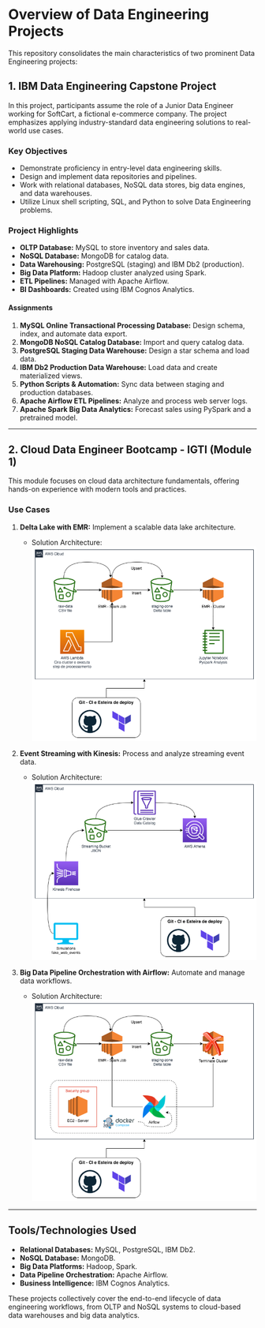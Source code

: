 # Overview of Data Engineering Projects

This repository consolidates the main characteristics of two prominent Data Engineering projects:

## 1. IBM Data Engineering Capstone Project

In this project, participants assume the role of a Junior Data Engineer working for SoftCart, a fictional e-commerce company. The project emphasizes applying industry-standard data engineering solutions to real-world use cases.

### Key Objectives
- Demonstrate proficiency in entry-level data engineering skills.
- Design and implement data repositories and pipelines.
- Work with relational databases, NoSQL data stores, big data engines, and data warehouses.
- Utilize Linux shell scripting, SQL, and Python to solve Data Engineering problems.

### Project Highlights
- **OLTP Database:** MySQL to store inventory and sales data.
- **NoSQL Database:** MongoDB for catalog data.
- **Data Warehousing:** PostgreSQL (staging) and IBM Db2 (production).
- **Big Data Platform:** Hadoop cluster analyzed using Spark.
- **ETL Pipelines:** Managed with Apache Airflow.
- **BI Dashboards:** Created using IBM Cognos Analytics.

#### Assignments
1. **MySQL Online Transactional Processing Database:** Design schema, index, and automate data export.
2. **MongoDB NoSQL Catalog Database:** Import and query catalog data.
3. **PostgreSQL Staging Data Warehouse:** Design a star schema and load data.
4. **IBM Db2 Production Data Warehouse:** Load data and create materialized views.
5. **Python Scripts & Automation:** Sync data between staging and production databases.
6. **Apache Airflow ETL Pipelines:** Analyze and process web server logs.
7. **Apache Spark Big Data Analytics:** Forecast sales using PySpark and a pretrained model.

---

## 2. Cloud Data Engineer Bootcamp - IGTI (Module 1)

This module focuses on cloud data architecture fundamentals, offering hands-on experience with modern tools and practices.

### Use Cases
1. **Delta Lake with EMR:** Implement a scalable data lake architecture.
   - Solution Architecture:
     ![delta](1_XP_BootCamp_Data_Engineering/img/edc_mod1_delta.png)

2. **Event Streaming with Kinesis:** Process and analyze streaming event data.
   - Solution Architecture:
     ![kinesis](1_XP_BootCamp_Data_Engineering/img/edc_mod1_delta-kinesis.png)

3. **Big Data Pipeline Orchestration with Airflow:** Automate and manage data workflows.
   - Solution Architecture:
     ![airflow](1_XP_BootCamp_Data_Engineering/img/edc_mod1_delta-airflow.png)

---

## Tools/Technologies Used
- **Relational Databases:** MySQL, PostgreSQL, IBM Db2.
- **NoSQL Database:** MongoDB.
- **Big Data Platforms:** Hadoop, Spark.
- **Data Pipeline Orchestration:** Apache Airflow.
- **Business Intelligence:** IBM Cognos Analytics.

These projects collectively cover the end-to-end lifecycle of data engineering workflows, from OLTP and NoSQL systems to cloud-based data warehouses and big data analytics.


